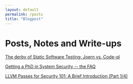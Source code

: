 ```yaml
---
layout: default
permalink: /posts
title: "Blogpost"
---
```



# Posts, Notes and Write-ups

[The derby of Static Software Testing: Joern vs. Code-ql](https://elmanto.github.io/posts/sast_derby_joern_vs_codeql)

[Getting a PhD in System Security -- the FAQ](https://elmanto.github.io/posts/getting_a_phd_in_syssec)

[LLVM Passes for Security 101: A Brief Introduction (Part 1/4)](https://elmanto.github.io/posts/llvm_for_security_1_4)
